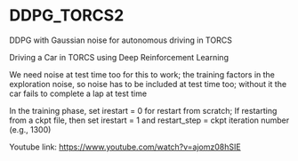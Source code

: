 # DDPG_TORCS2
DDPG with Gaussian noise for autonomous driving in TORCS


Driving a Car in TORCS using Deep Reinforcement Learning

We need noise at test time too for this to work; the training factors in the exploration noise, so noise has to be included at test time too; without it the car fails to complete a lap at test time

In the training phase, set irestart = 0 for restart from scratch;
If restarting from a ckpt file, then set irestart = 1 and restart_step = ckpt iteration number (e.g., 1300)


Youtube link:
https://www.youtube.com/watch?v=ajomz08hSIE

